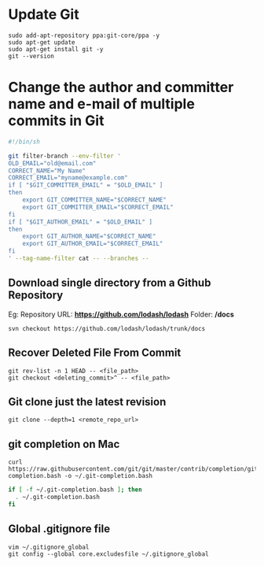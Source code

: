 # Update Git

	sudo add-apt-repository ppa:git-core/ppa -y
	sudo apt-get update
	sudo apt-get install git -y
	git --version

# Change the author and committer name and e-mail of multiple commits in Git

```bash
#!/bin/sh

git filter-branch --env-filter '
OLD_EMAIL="old@email.com"
CORRECT_NAME="My Name"
CORRECT_EMAIL="myname@example.com"
if [ "$GIT_COMMITTER_EMAIL" = "$OLD_EMAIL" ]
then
    export GIT_COMMITTER_NAME="$CORRECT_NAME"
    export GIT_COMMITTER_EMAIL="$CORRECT_EMAIL"
fi
if [ "$GIT_AUTHOR_EMAIL" = "$OLD_EMAIL" ]
then
    export GIT_AUTHOR_NAME="$CORRECT_NAME"
    export GIT_AUTHOR_EMAIL="$CORRECT_EMAIL"
fi
' --tag-name-filter cat -- --branches --
```


## Download single directory from a Github Repository

Eg: 
Repository URL: **https://github.com/lodash/lodash** 
Folder: **/docs**

	svn checkout https://github.com/lodash/lodash/trunk/docs


## Recover Deleted File From Commit

	git rev-list -n 1 HEAD -- <file_path>
	git checkout <deleting_commit>^ -- <file_path>

## 	Git clone just the latest revision

	git clone --depth=1 <remote_repo_url>
	
	
## git completion on Mac

```
curl https://raw.githubusercontent.com/git/git/master/contrib/completion/git-completion.bash -o ~/.git-completion.bash
```
```bash
if [ -f ~/.git-completion.bash ]; then
  . ~/.git-completion.bash
fi
```

## Global .gitignore file

```
vim ~/.gitignore_global
git config --global core.excludesfile ~/.gitignore_global
```
